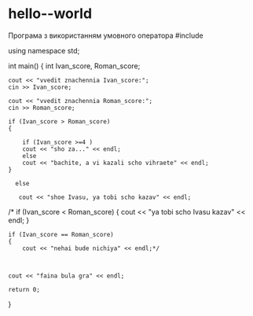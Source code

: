 # hello--world
Програма з використанням умовного оператора
#include <iostream>

using namespace std;

int main()
{
    int Ivan_score, Roman_score;

    cout << "vvedit znachennia Ivan_score:";
    cin >> Ivan_score;

    cout << "vvedit znachennia Roman_score:";
    cin >> Roman_score;

    if (Ivan_score > Roman_score)
    {

        if (Ivan_score >=4 )
        cout << "sho za..." << endl;
        else
        cout << "bachite, a vi kazali scho vihraete" << endl;
    }

      else

       cout << "shoe Ivasu, ya tobi scho kazav" << endl;



   /* if (Ivan_score < Roman_score)
    {
        cout << "ya tobi scho Ivasu kazav" << endl;
    }

    if (Ivan_score == Roman_score)
    {
        cout << "nehai bude nichiya" << endl;*/



    cout << "faina bula gra" << endl;

    return 0;
}
